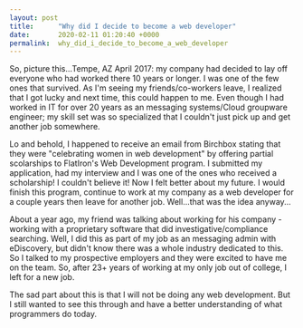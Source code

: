 ```yaml
---
layout: post
title:      "Why did I decide to become a web developer"
date:       2020-02-11 01:20:40 +0000
permalink:  why_did_i_decide_to_become_a_web_developer
---
```



So, picture this...Tempe, AZ April 2017: my company had decided to lay off everyone who had worked there 10 years or longer. I was one of the few ones that survived. As I'm seeing my friends/co-workers leave, I realized that I got lucky and next time, this could happen to me. Even though I had worked in IT for over 20 years as an messaging systems/Cloud groupware engineer; my skill set was so specialized that I couldn't just pick up and get another job somewhere.

Lo and behold, I happened to receive an email from Birchbox stating that they were "celebrating women in web development" by offering partial scolarships to FlatIron's Web Development program. I submitted my application, had my interview and I was one of the ones who received a scholarship! I couldn't believe it! Now I felt better about my future. I would finish this program, continue to work at my company as a web developer for a couple years then leave for another job. Well...that was the idea anyway...

About a year ago, my friend was talking about working for his company - working with a proprietary software that did investigative/compliance searching. Well, I did this as part of my job as an messaging admin with eDiscovery, but didn't know there was a whole industry dedicated to this. So I talked to my prospective employers and they were excited to have me on the team. So, after 23+ years of working at my only job out of college, I left for a new job.

The sad part about this is that I will not be doing any web development. But I still wanted to see this through and have a better understanding of what programmers do today.
